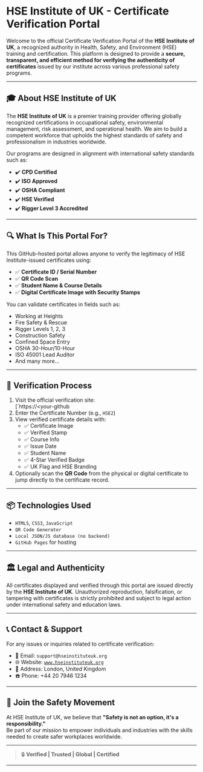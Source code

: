 # HSE Institute of UK - Certificate Verification Portal

Welcome to the official Certificate Verification Portal of the **HSE Institute of UK**, a recognized authority in Health, Safety, and Environment (HSE) training and certification. This platform is designed to provide a **secure, transparent, and efficient method for verifying the authenticity of certificates** issued by our institute across various professional safety programs.

---

## 🎓 About HSE Institute of UK

The **HSE Institute of UK** is a premier training provider offering globally recognized certifications in occupational safety, environmental management, risk assessment, and operational health. We aim to build a competent workforce that upholds the highest standards of safety and professionalism in industries worldwide.

Our programs are designed in alignment with international safety standards such as:

- ✔️ **CPD Certified**
- ✔️ **ISO Approved**
- ✔️ **OSHA Compliant**
- ✔️ **HSE Verified**
- ✔️ **Rigger Level 3 Accredited**

---

## 🔍 What Is This Portal For?

This GitHub-hosted portal allows anyone to verify the legitimacy of HSE Institute-issued certificates using:

- ✅ **Certificate ID / Serial Number**
- ✅ **QR Code Scan**
- ✅ **Student Name & Course Details**
- ✅ **Digital Certificate Image with Security Stamps**

You can validate certificates in fields such as:

- Working at Heights  
- Fire Safety & Rescue  
- Rigger Levels 1, 2, 3  
- Construction Safety  
- Confined Space Entry  
- OSHA 30-Hour/10-Hour  
- ISO 45001 Lead Auditor  
- And many more...

---

## 🔐 Verification Process

1. Visit the official verification site:  
   [`https://<your-github
2. Enter the Certificate Number (e.g., `HSE2`)
3. View verified certificate details with:
   - ✅ Certificate Image  
   - ✅ Verified Stamp  
   - ✅ Course Info  
   - ✅ Issue Date  
   - ✅ Student Name  
   - ✅ 4-Star Verified Badge  
   - ✅ UK Flag and HSE Branding  
4. Optionally scan the **QR Code** from the physical or digital certificate to jump directly to the certificate record.

---

## 📦 Technologies Used

- `HTML5`, `CSS3`, `JavaScript`
- `QR Code Generator`
- `Local JSON/JS database (no backend)`
- `GitHub Pages` for hosting

---

## 🏛️ Legal and Authenticity

All certificates displayed and verified through this portal are issued directly by the **HSE Institute of UK**. Unauthorized reproduction, falsification, or tampering with certificates is strictly prohibited and subject to legal action under international safety and education laws.

---

## 📞 Contact & Support

For any issues or inquiries related to certificate verification:

- 📧 Email: `support@hseinstituteuk.org`
- 🌐 Website: [`www.hseinstituteuk.org`](https://www.hseinstituteuk.org)
- 📍 Address: London, United Kingdom  
- ☎️ Phone: +44 20 7946 1234

---

## 🤝 Join the Safety Movement

At HSE Institute of UK, we believe that **"Safety is not an option, it's a responsibility."**  
Be part of our mission to empower individuals and industries with the skills needed to create safer workplaces worldwide.

---

> 🔒 **Verified | Trusted | Global | Certified**

---


